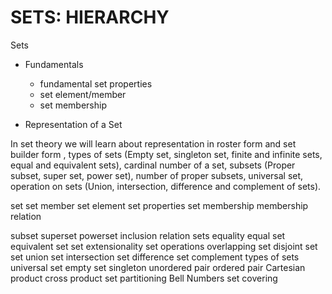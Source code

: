 # SETS: HIERARCHY

Sets
- Fundamentals
  - fundamental set properties
  - set element/member
  - set membership

- Representation of a Set


In set theory we will learn about representation in roster form and set builder form , types of sets (Empty set, singleton set, finite and infinite sets, equal and equivalent sets), cardinal number of a set, subsets (Proper subset, super set, power set), number of proper subsets, universal set, operation on sets (Union, intersection, difference and complement of sets).


set
set member
set element
set properties
set membership
membership relation

subset
  superset
  powerset
  inclusion relation
sets equality
  equal set
  equivalent set
set extensionality
set operations
  overlapping set
  disjoint set
  set union
  set intersection
  set difference
  set complement
types of sets
  universal set
  empty set
  singleton
  unordered pair
  ordered pair
Cartesian product
  cross product
  set partitioning
  Bell Numbers
  set covering
